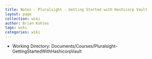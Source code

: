```yaml
---
title: Notes - Pluralsight - Getting Started with Hashicorp Vault
layout: page
collection: wiki
author: Brian Kohles
tags: wiki 
categories: wiki
---
```


- Working Directory: Documents/Courses/Pluralsight-GettingStartedWithHashicorpVault


